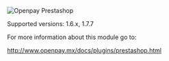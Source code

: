 ![Openpay Prestashop](https://www.openpay.mx/img/github/prestashop.jpg)

Supported versions: 1.6.x, 1.7.7

For more information about this module go to: 

http://www.openpay.mx/docs/plugins/prestashop.html

